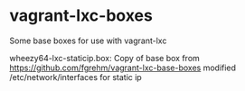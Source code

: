 vagrant-lxc-boxes
=================

Some base boxes for use with vagrant-lxc

wheezy64-lxc-staticip.box: Copy of base box from https://github.com/fgrehm/vagrant-lxc-base-boxes modified /etc/network/interfaces for static ip

